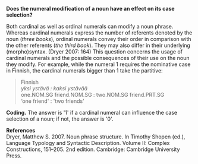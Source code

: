 **Does the numeral modification of a noun have an effect on its case selection?** 

Both cardinal as well as ordinal numerals can modify a noun phrase. Whereas cardinal numerals express the number of referents denoted by the noun (*three books*), ordinal numerals convey their order in comparison with the other referents (*the third book*). They may also differ in their underlying (morpho)syntax. (Dryer 2007: 164) This question concerns the usage of cardinal numerals and the possible consequences of their use on the noun they modify. For example, while the numeral 1 requires the nominative case in Finnish, the cardinal numerals bigger than 1 take the partitive:

>Finnish<br/>
>*yksi ystävä :  kaksi ystävää*<br/> 
>one.NOM.SG friend.NOM.SG :  two.NOM.SG  friend.PRT.SG<br/>
>‘one friend' : 'two friends’

**Coding.** The answer is '1' if a cardinal numeral can influence the case selection of a noun; if not, the answer is '0'.

**References**<br/>
Dryer, Matthew S. 2007. Noun phrase structure. In Timothy Shopen (ed.), Language Typology and Syntactic Description. Volume II: Complex Constructions, 151–205. 2nd edition. Cambridge: Cambridge University Press.
